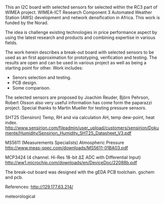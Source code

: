 

This an I2C board with selected sensors for selected within the RC3 part
of WIMEA project. WIMEA-ICT Research Component 3 Automated Weather Station 
(AWS) development and network densification in Africa. This work is funded
by the Norad. 

The idea is challenge existing technologies in price performance aspect
by using the latest research and products and combining expertise in
various fields.

The work herein describes a break-out board with selected sensors to be
used as an first approximation for prototyping, verification and testing.
The results are open and can be used in various project as well as being 
a starting point for other. Work includes:

* Senors selection and testing.
* PCB design.
* Some comparison.

The selected sensors are proposed by Joachim Reuder, Björn Pehrson, 
Robert Olsson also very useful information has come form the paparazzi
project. Special thanks to Martin Mueller for testing pressure sensors.

SHT25 (Sensiron)  Temp, RH and via calculation AH, temp dew-point, heat index.
http://www.sensirion.com/fileadmin/user_upload/customers/sensirion/Dokumente/Humidity/Sensirion_Humidity_SHT25_Datasheet_V3.pdf

MS5611 (Measurements Specialists) Atmospheric Pressure
http://www.meas-spec.com/downloads/MS5611-01BA03.pdf

MCP3424 (4 channel. Hi-Res 18-bit ΔΣ ADC with Differential Input)
http://ww1.microchip.com/downloads/en/DeviceDoc/22088b.pdf

The break-out board was designed with the gEDA PCB toolchain.
gschem and pcb.


References:
http://129.177.63.214/

meteorological